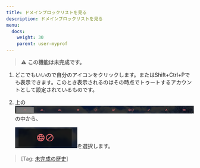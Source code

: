```yaml
---
title: ドメインブロックリストを見る
description: ドメインブロックリストを見る
menu:
  docs:
    weight: 30
    parent: user-myprof
---
```


> ⚠ **この機能は未完成です。**

1. どこでもいいので自分のアイコンをクリックします。またはShift+Ctrl+Pでも表示できます。このとき表示されるのはその時点でトゥートするアカウントとして設定されているものです。
2. 上の![user2](https://raw.githubusercontent.com/cutls/TheDeskDocs/master/media/user2.png)の中から、  

   ![user9](https://raw.githubusercontent.com/cutls/TheDeskDocs/master/media/user9.png)を選択します。  

> \[Tag: [未完成の歴史](https://docs.thedesk.top/?q=未完成の歴史)\]


